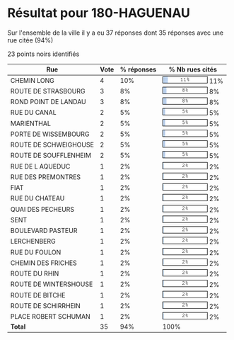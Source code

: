 # Résultat pour 180-HAGUENAU

Sur l'ensemble de la ville il y a eu 37 réponses dont 35 réponses avec une rue citée (94%)

23 points noirs identifiés

| Rue | Vote | % réponses | % Nb rues cités|
|-----|------|------------|----------------|
| CHEMIN LONG | 4 | 10% | <img src="../../img/bar_11.gif" />&nbsp;11%|
| ROUTE DE STRASBOURG | 3 | 8% | <img src="../../img/bar_8.gif" />&nbsp;8%|
| ROND POINT DE LANDAU | 3 | 8% | <img src="../../img/bar_8.gif" />&nbsp;8%|
| RUE DU CANAL | 2 | 5% | <img src="../../img/bar_5.gif" />&nbsp;5%|
| MARIENTHAL | 2 | 5% | <img src="../../img/bar_5.gif" />&nbsp;5%|
| PORTE DE WISSEMBOURG | 2 | 5% | <img src="../../img/bar_5.gif" />&nbsp;5%|
| ROUTE DE SCHWEIGHOUSE | 2 | 5% | <img src="../../img/bar_5.gif" />&nbsp;5%|
| ROUTE DE SOUFFLENHEIM | 2 | 5% | <img src="../../img/bar_5.gif" />&nbsp;5%|
| RUE DE L AQUEDUC | 1 | 2% | <img src="../../img/bar_2.gif" />&nbsp;2%|
| RUE DES PREMONTRES | 1 | 2% | <img src="../../img/bar_2.gif" />&nbsp;2%|
| FIAT | 1 | 2% | <img src="../../img/bar_2.gif" />&nbsp;2%|
| RUE DU CHATEAU | 1 | 2% | <img src="../../img/bar_2.gif" />&nbsp;2%|
| QUAI DES PECHEURS | 1 | 2% | <img src="../../img/bar_2.gif" />&nbsp;2%|
| SENT | 1 | 2% | <img src="../../img/bar_2.gif" />&nbsp;2%|
| BOULEVARD PASTEUR | 1 | 2% | <img src="../../img/bar_2.gif" />&nbsp;2%|
| LERCHENBERG | 1 | 2% | <img src="../../img/bar_2.gif" />&nbsp;2%|
| RUE DU FOULON | 1 | 2% | <img src="../../img/bar_2.gif" />&nbsp;2%|
| CHEMIN DES FRICHES | 1 | 2% | <img src="../../img/bar_2.gif" />&nbsp;2%|
| ROUTE DU RHIN | 1 | 2% | <img src="../../img/bar_2.gif" />&nbsp;2%|
| ROUTE DE WINTERSHOUSE | 1 | 2% | <img src="../../img/bar_2.gif" />&nbsp;2%|
| ROUTE DE BITCHE | 1 | 2% | <img src="../../img/bar_2.gif" />&nbsp;2%|
| ROUTE DE SCHIRRHEIN | 1 | 2% | <img src="../../img/bar_2.gif" />&nbsp;2%|
| PLACE ROBERT SCHUMAN | 1 | 2% | <img src="../../img/bar_2.gif" />&nbsp;2%|
| **Total** | 35 | 94% | 100%|

